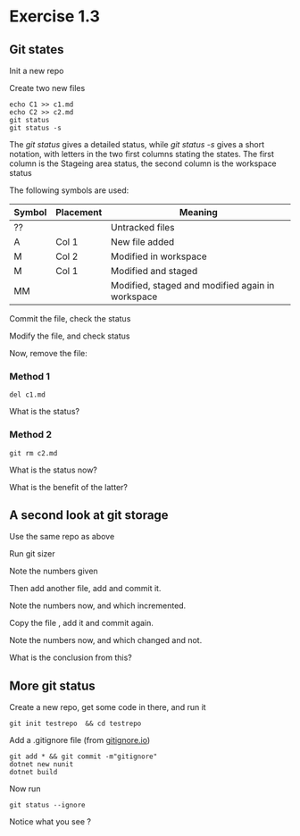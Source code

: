# Exercise 1.3

## Git states


Init a new repo

Create two new files

```
echo C1 >> c1.md
echo C2 >> c2.md
git status 
git status -s
```

The *git status* gives a detailed status, while *git status -s* gives a short notation, with letters in the two first columns stating the states.  The first column is the Stageing area status, the second column is the workspace status

The following symbols are used:

|Symbol|Placement|Meaning|
|---|---|---|
|??||Untracked files|
|A|Col 1|New file added|
|M|Col 2|Modified in workspace|
|M|Col 1|Modified and staged|
|MM||Modified, staged and modified again in workspace|

Commit the file, check the status

Modify the file, and check status

Now, remove the file:

### Method 1

```
del c1.md
```

What is the status?

### Method 2

```
git rm c2.md
```

What is the status now?

What is the benefit of the latter?

## A second look at git storage

Use the same repo as above

Run git sizer

Note the numbers given

Then add another file, add and commit it.

Note the numbers now, and which incremented.

Copy the file , add it and commit again.

Note the numbers now, and which changed and not.

What is the conclusion from this?

## More git status

Create a new repo, get some code in there, and run it

```
git init testrepo  && cd testrepo
```

Add a .gitignore file (from [gitignore.io]())

```
git add * && git commit -m"gitignore"
dotnet new nunit
dotnet build
```

Now run
```
git status --ignore
```

Notice what you see ?

